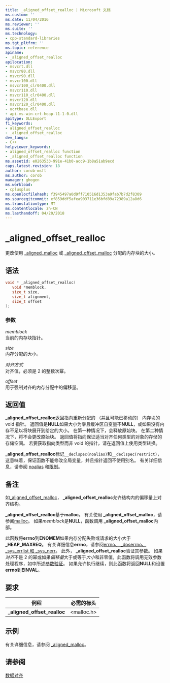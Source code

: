```yaml
---
title: _aligned_offset_realloc | Microsoft 文档
ms.custom: ''
ms.date: 11/04/2016
ms.reviewer: ''
ms.suite: ''
ms.technology:
- cpp-standard-libraries
ms.tgt_pltfrm: ''
ms.topic: reference
apiname:
- _aligned_offset_realloc
apilocation:
- msvcrt.dll
- msvcr80.dll
- msvcr90.dll
- msvcr100.dll
- msvcr100_clr0400.dll
- msvcr110.dll
- msvcr110_clr0400.dll
- msvcr120.dll
- msvcr120_clr0400.dll
- ucrtbase.dll
- api-ms-win-crt-heap-l1-1-0.dll
apitype: DLLExport
f1_keywords:
- aligned_offset_realloc
- _aligned_offset_realloc
dev_langs:
- C++
helpviewer_keywords:
- aligned_offset_realloc function
- _aligned_offset_realloc function
ms.assetid: e0263533-991e-41b0-acc9-1b8a51ab9ecd
caps.latest.revision: 18
author: corob-msft
ms.author: corob
manager: ghogen
ms.workload:
- cplusplus
ms.openlocfilehash: f3945497a0d9ff710516d1353a9fab7b7d2f8309
ms.sourcegitcommit: ef859ddf5afea903711e36bfd89a72389a12a8d6
ms.translationtype: MT
ms.contentlocale: zh-CN
ms.lasthandoff: 04/20/2018
---
```

# <a name="alignedoffsetrealloc"></a>_aligned_offset_realloc

更改使用 [_aligned_malloc](aligned-malloc.md) 或 [_aligned_offset_malloc](aligned-offset-malloc.md) 分配的内存块的大小。

## <a name="syntax"></a>语法

```C
void * _aligned_offset_realloc(
   void *memblock,
   size_t size,
   size_t alignment,
   size_t offset
);
```

### <a name="parameters"></a>参数

*memblock*<br/>
当前的内存块指针。

*size*<br/>
内存分配的大小。

*对齐方式*<br/>
对齐值，必须是 2 的整数次幂。

*offset*<br/>
用于强制对齐的内存分配中的偏移量。

## <a name="return-value"></a>返回值

**_aligned_offset_realloc**返回指向重新分配的 （并且可能已移动的） 内存块的 void 指针。 返回值是**NULL**如果大小为零且缓冲区自变量不**NULL**，或如果没有内存不足以将块展开到给定的大小。 在第一种情况下，会释放原始块。 在第二种情况下，将不会更改原始块。 返回值将指向保证适当对齐任何类型的对象的存储的存储空间。 若要获取指向类型而非 void 的指针，请在返回值上使用类型转换。

**_aligned_offset_realloc**标记`__declspec(noalias)`和`__declspec(restrict)`，这意味着，保证函数不能修改全局变量，并且指针返回不使用别名。 有关详细信息，请参阅 [noalias](../../cpp/noalias.md) 和[限制](../../cpp/restrict.md)。

## <a name="remarks"></a>备注

如[_aligned_offset_malloc](aligned-offset-malloc.md)， **_aligned_offset_realloc**允许结构内的偏移量上对齐结构。

**_aligned_offset_realloc**基于**malloc**。 有关使用 **_aligned_offset_malloc**，请参阅[malloc](malloc.md)。 如果*memblock*是**NULL**，函数调用 **_aligned_offset_malloc**内部。

此函数将**errno**到**ENOMEM**如果内存分配失败或请求的大小大于 **_HEAP_MAXREQ**。 有关详细信息**errno**，请参阅[errno、 _doserrno、 _sys_errlist 和 _sys_nerr](../../c-runtime-library/errno-doserrno-sys-errlist-and-sys-nerr.md)。 此外， **_aligned_offset_realloc**验证其参数。 如果*对齐*不是 2 的幂或如果*偏移量*大于或等于*大小*和非零值，此函数将调用无效参数处理程序，如中所述[参数验证](../../c-runtime-library/parameter-validation.md)。 如果允许执行继续，则此函数将返回**NULL**和设置**errno**到**EINVAL**。

## <a name="requirements"></a>要求

|例程|必需的标头|
|-------------|---------------------|
|**_aligned_offset_realloc**|\<malloc.h>|

## <a name="example"></a>示例

有关详细信息，请参阅 [_aligned_malloc](aligned-malloc.md)。

## <a name="see-also"></a>请参阅

[数据对齐](../../c-runtime-library/data-alignment.md)<br/>
